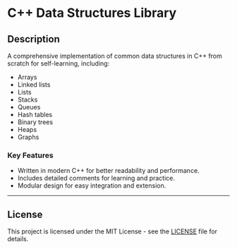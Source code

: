 # C++ Data Structures Library

## Description
A comprehensive implementation of common data structures in C++ from scratch for self-learning, including:
- Arrays
- Linked lists
- Lists
- Stacks
- Queues
- Hash tables
- Binary trees
- Heaps
- Graphs

### Key Features
- Written in modern C++ for better readability and performance.
- Includes detailed comments for learning and practice.
- Modular design for easy integration and extension.


---

## License
This project is licensed under the MIT License - see the [LICENSE](LICENSE) file for details.
